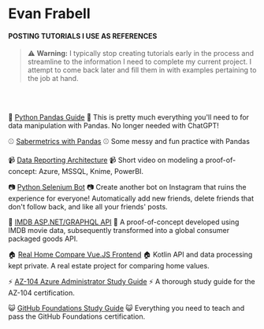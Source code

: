 # Evan Frabell

#### POSTING TUTORIALS I USE AS REFERENCES

>:warning: **Warning:** I typically stop creating tutorials early in the process and streamline to the information I need to complete my current project. I attempt to come back later and fill them in with examples pertaining to the job at hand.
</br>
</br>

:panda_face: <a href="https://github.com/EvanFrabell/my-pandas-guide" target="_blank">Python Pandas Guide</a> :panda_face: This is pretty much everything you'll need to for data manipulation with Pandas. No longer needed with ChatGPT!

:baseball: <a href="https://github.com/EvanFrabell/pandas-sabermetrics" target="_blank">Sabermetrics with Pandas</a> :baseball: Some messy and fun practice with Pandas

:video_camera: <a href="https://youtu.be/N-VIi36BgCM" target="_blank">Data Reporting Architecture</a> :video_camera: Short video on modeling a proof-of-concept: Azure, MSSQL, Knime, PowerBI.

:camera: <a href="https://github.com/EvanFrabell/for-the-gram" target="_blank">Python Selenium Bot</a> :camera: Create another bot on Instagram that ruins the experience for everyone! Automatically add new friends, delete friends that don't follow back, and like all your friends' posts.

:movie_camera: <a href="https://github.com/EvanFrabell/MovieConcept" target="_blank">IMDB ASP.NET/GRAPHQL API</a> :movie_camera: A proof-of-concept developed using IMDB movie data, subsequently transformed into a global consumer packaged goods API.

:house: <a href="https://github.com/EvanFrabell/rhc-vue-front" target="_blank">Real Home Compare Vue.JS Frontend</a> :house: Kotlin API and data processing kept private. A real estate project for comparing home values.

:zap: <a href="https://docs.google.com/document/d/1x5oII_HLY8UT82mNBl4N4j4N0Cdd0okiWVm9afXUr5w/edit?usp=sharing" target="_blank">AZ-104 Azure Administrator Study Guide</a> :zap: A thorough study guide for the AZ-104 certification.

:smiley_cat: <a href="https://github.com/EvanFrabell/github-foundations" target="_blank">GitHub Foundations Study Guide</a> :smiley_cat: Everything you need to teach and pass the GitHub Foundations certification.
